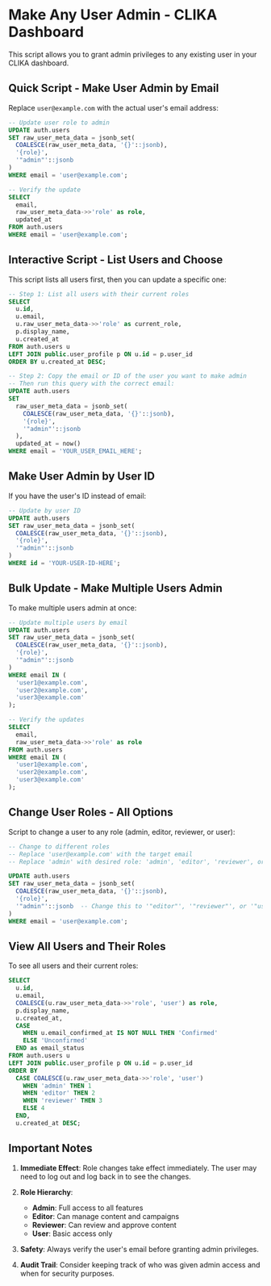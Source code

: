 # Make Any User Admin - CLIKA Dashboard

This script allows you to grant admin privileges to any existing user in your CLIKA dashboard.

## Quick Script - Make User Admin by Email

Replace `user@example.com` with the actual user's email address:

```sql
-- Update user role to admin
UPDATE auth.users 
SET raw_user_meta_data = jsonb_set(
  COALESCE(raw_user_meta_data, '{}'::jsonb),
  '{role}',
  '"admin"'::jsonb
)
WHERE email = 'user@example.com';

-- Verify the update
SELECT 
  email,
  raw_user_meta_data->>'role' as role,
  updated_at
FROM auth.users 
WHERE email = 'user@example.com';
```

## Interactive Script - List Users and Choose

This script lists all users first, then you can update a specific one:

```sql
-- Step 1: List all users with their current roles
SELECT 
  u.id,
  u.email,
  u.raw_user_meta_data->>'role' as current_role,
  p.display_name,
  u.created_at
FROM auth.users u
LEFT JOIN public.user_profile p ON u.id = p.user_id
ORDER BY u.created_at DESC;

-- Step 2: Copy the email or ID of the user you want to make admin
-- Then run this query with the correct email:
UPDATE auth.users 
SET 
  raw_user_meta_data = jsonb_set(
    COALESCE(raw_user_meta_data, '{}'::jsonb),
    '{role}',
    '"admin"'::jsonb
  ),
  updated_at = now()
WHERE email = 'YOUR_USER_EMAIL_HERE';
```

## Make User Admin by User ID

If you have the user's ID instead of email:

```sql
-- Update by user ID
UPDATE auth.users 
SET raw_user_meta_data = jsonb_set(
  COALESCE(raw_user_meta_data, '{}'::jsonb),
  '{role}',
  '"admin"'::jsonb
)
WHERE id = 'YOUR-USER-ID-HERE';
```

## Bulk Update - Make Multiple Users Admin

To make multiple users admin at once:

```sql
-- Update multiple users by email
UPDATE auth.users 
SET raw_user_meta_data = jsonb_set(
  COALESCE(raw_user_meta_data, '{}'::jsonb),
  '{role}',
  '"admin"'::jsonb
)
WHERE email IN (
  'user1@example.com',
  'user2@example.com',
  'user3@example.com'
);

-- Verify the updates
SELECT 
  email,
  raw_user_meta_data->>'role' as role
FROM auth.users 
WHERE email IN (
  'user1@example.com',
  'user2@example.com',
  'user3@example.com'
);
```

## Change User Roles - All Options

Script to change a user to any role (admin, editor, reviewer, or user):

```sql
-- Change to different roles
-- Replace 'user@example.com' with the target email
-- Replace 'admin' with desired role: 'admin', 'editor', 'reviewer', or 'user'

UPDATE auth.users 
SET raw_user_meta_data = jsonb_set(
  COALESCE(raw_user_meta_data, '{}'::jsonb),
  '{role}',
  '"admin"'::jsonb  -- Change this to '"editor"', '"reviewer"', or '"user"' as needed
)
WHERE email = 'user@example.com';
```

## View All Users and Their Roles

To see all users and their current roles:

```sql
SELECT 
  u.id,
  u.email,
  COALESCE(u.raw_user_meta_data->>'role', 'user') as role,
  p.display_name,
  u.created_at,
  CASE 
    WHEN u.email_confirmed_at IS NOT NULL THEN 'Confirmed'
    ELSE 'Unconfirmed'
  END as email_status
FROM auth.users u
LEFT JOIN public.user_profile p ON u.id = p.user_id
ORDER BY 
  CASE COALESCE(u.raw_user_meta_data->>'role', 'user')
    WHEN 'admin' THEN 1
    WHEN 'editor' THEN 2
    WHEN 'reviewer' THEN 3
    ELSE 4
  END,
  u.created_at DESC;
```

## Important Notes

1. **Immediate Effect**: Role changes take effect immediately. The user may need to log out and log back in to see the changes.

2. **Role Hierarchy**:
   - **Admin**: Full access to all features
   - **Editor**: Can manage content and campaigns
   - **Reviewer**: Can review and approve content  
   - **User**: Basic access only

3. **Safety**: Always verify the user's email before granting admin privileges.

4. **Audit Trail**: Consider keeping track of who was given admin access and when for security purposes.